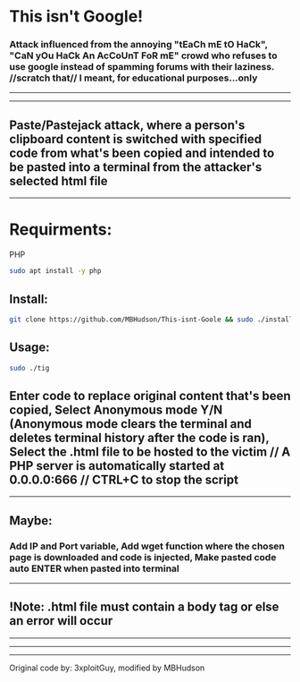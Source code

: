 # This isn't Google!
### Attack influenced from the annoying "tEaCh mE tO HaCk", "CaN yOu HaCk An AcCoUnT FoR mE" crowd who refuses to use google instead of spamming forums with their laziness. //scratch that// I meant, for educational purposes...only
---
---
## Paste/Pastejack attack, where a person's clipboard content is switched with specified code from what's been copied and intended to be pasted into a terminal from the attacker's selected html file 
---
# Requirments:
PHP 
```sh
sudo apt install -y php
```
## Install:
```sh
git clone https://github.com/MBHudson/This-isnt-Goole && sudo ./install
```
## Usage:
```sh
sudo ./tig
```
## Enter code to replace original content that's been copied, Select Anonymous mode Y/N (Anonymous mode clears the terminal and deletes terminal history after the code is ran), Select the .html file to be hosted to the victim // A PHP server is automatically started at 0.0.0.0:666 // CTRL+C to stop the script
----
## Maybe:
### Add IP and Port variable, Add wget function where the chosen page is downloaded and code is injected, Make pasted code auto ENTER when pasted into terminal
---
## !Note: .html file must contain a body tag or else an error will occur
---
---
---
Original code by: 3xploitGuy, modified by MBHudson
